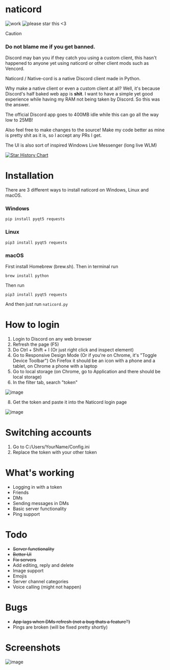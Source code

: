# naticord
![work](https://img.shields.io/badge/work-in%20progress-green?style=plastic)
![please star this <3](https://img.shields.io/badge/please%20star%20this%20%3C3-yellow?style=plastic)

> [!CAUTION]
> ### Do not blame me if you get banned.
> Discord may ban you if they catch you using a custom client, this hasn't happened to anyone yet using naticord or other client mods such as Vencord.

Naticord / Native-cord is a native Discord client made in Python.

Why make a native client or even a custom client at all? Well, it's because Discord's half baked web app is **shit**. I want to have a simple yet good experience while having my RAM not being taken by Discord. So this was the answer.

The official Discord app goes to 400MB idle while this can go all the way low to 25MB!

Also feel free to make changes to the source! Make my code better as mine is pretty shit as it is, so I accept any PRs I get.

The UI is also sort of inspired Windows Live Messenger (long live WLM)

<a href="https://star-history.com/#n1d3v/naticord&Date">
 <picture>
   <source media="(prefers-color-scheme: dark)" srcset="https://api.star-history.com/svg?repos=n1d3v/naticord&type=Date&theme=dark" />
   <source media="(prefers-color-scheme: light)" srcset="https://api.star-history.com/svg?repos=n1d3v/naticord&type=Date" />
   <img alt="Star History Chart" src="https://api.star-history.com/svg?repos=n1d3v/naticord&type=Date" />
 </picture>
</a>

# Installation
There are 3 different ways to install naticord on Windows, Linux and macOS.
### Windows
```
pip install pyqt5 requests
```
### Linux
```
pip3 install pyqt5 requests
```
### macOS
First install Homebrew (brew.sh). Then in terminal run
```
brew install python
```
Then run
```
pip3 install pyqt5 requests
```
And then just run `naticord.py`

# How to login

1. Login to Discord on any web browser
2. Refresh the page (F5)
3. Do Ctrl + Shift + I (Or just right click and inspect element)
4. Go to Responsive Design Mode (Or if you're on Chrome, it's "Toggle Device Toolbar")
On Firefox it should be an icon with a phone and a tablet, on Chrome a phone with a laptop
5. Go to local storage (on Chrome, go to Application and there should be local storage)
6. In the filter tab, search "token"

![image](https://github.com/Shavixinio/naticord/assets/54279284/7784ece1-3dbf-4fe5-916b-877c86404be8)

8. Get the token and paste it into the Naticord login page

![image](https://github.com/Shavixinio/naticord/assets/54279284/c588eb0d-edf6-4ab7-b2e5-c9ddbb298892)


# Switching accounts

1. Go to C:/Users/YourName/Config.ini
2. Replace the token with your other token

# What's working
- Logging in with a token
- Friends
- DMs
- Sending messages in DMs
- Basic server functionality
- Ping support
# Todo
- ~~Server functionality~~
- ~~Better UI~~
- ~~Fix servers~~
- Add editing, reply and delete
- Image support
- Emojis
- Server channel categories
- Voice calling (might not happen)
# Bugs
- ~~App lags when DMs refresh (not a bug thats a feature™)~~
- Pings are broken (will be fixed pretty shortly)
# Screenshots
![image](https://github.com/n1d3v/naticord/assets/135556230/f16cb368-cade-4fdf-b6a7-e8cfdf2d469a)





